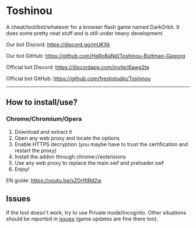 Toshinou
==========
A cheat/tool/bot/whatever for a browser flash game named DarkOrbit.
It does some pretty neat stuff and is still under heavy development.

Our bot Discord: https://discord.gg/mUKXk

Our bot GitHub: https://github.com/HeRoBaNd/Toshinou-Buttman-Gagong

Official bot Discord: https://discordapp.com/invite/6awg2te

Official bot GitHub: https://github.com/freshstudio/Toshinou

----------

How to install/use?
----------
### Chrome/Chromium/Opera
1. Download and extract it
2. Open any web proxy and locate the options
3. Enable HTTPS decryption (you maybe have to trust the certification and restart the proxy)
4. Install the addon through chrome://extensions
5. Use any web proxy to replace the main.swf and preloader.swf
6. Enjoy!

EN guide: https://youtu.be/sZOrfItRd2w

Issues
----------
If the tool doesn't work, try to use Private mode/Incognito.
Other situations should be reported in [issues](../../issues) (game updates are fine there too).
